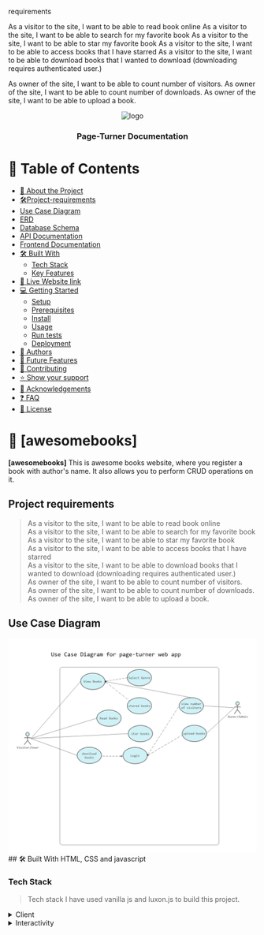 requirements

As a visitor to the site, I want to be able to read book online
As a visitor to the site, I want to be able to search for my favorite book
As a visitor to the site, I want to be able to star my favorite book
As a visitor to the site, I want to be able to access books that I have starred
As a visitor to the site, I want to be able to download books that I wanted to download (downloading requires authenticated user.)

As owner of the site, I want to be able to count number of visitors.
As owner of the site, I want to be able to count number of downloads.
As owner of the site, I want to be able to upload a book.
<a name="readme-top"></a>

<div align="center">
  <!-- You are encouraged to replace this logo with your own! Otherwise you can also remove it. -->
  <img src="murple_logo.png" alt="logo" width="140"  height="auto" />
  <br/>

  <h3><b>Page-Turner Documentation</b></h3>

</div>

<!-- TABLE OF CONTENTS -->

# 📗 Table of Contents

- [📖 About the Project](#about-project)
- [🛠Project-requirements](#project-requirements)
- [Use Case Diagram](#use-case-diagram)
- [ERD](#erd)
- [Database Schema](#database-schema)
- [API Documentation](#api-documentation)
- [Frontend Documentation](#frontend-documentation)
- [🛠 Built With](#built-with)
  - [Tech Stack](#tech-stack)
  - [Key Features](#key-features)
- [🚀 Live Website link](#live-demo)
- [💻 Getting Started](#getting-started)
  - [Setup](#setup)
  - [Prerequisites](#prerequisites)
  - [Install](#install)
  - [Usage](#usage)
  - [Run tests](#run-tests)
  - [Deployment](#triangular_flag_on_post-deployment)
- [👥 Authors](#authors)
- [🔭 Future Features](#future-features)
- [🤝 Contributing](#contributing)
- [⭐️ Show your support](#support)
- [🙏 Acknowledgements](#acknowledgements)
- [❓ FAQ](#faq)
- [📝 License](#license)

<!-- PROJECT DESCRIPTION -->

# 📖 [awesomebooks] <a name="about-project"></a>

>

**[awesomebooks]** This is awesome books website, where you register a book with author's name. It also allows you to perform CRUD operations on it.

## Project requirements <a name="project-requirements"></a>

> As a visitor to the site, I want to be able to read book online <br/>
> As a visitor to the site, I want to be able to search for my favorite book<br/>
> As a visitor to the site, I want to be able to star my favorite book<br/>
> As a visitor to the site, I want to be able to access books that I have starred<br/>
> As a visitor to the site, I want to be able to download books that I wanted to download (downloading requires authenticated user.)<br/>
> As owner of the site, I want to be able to count number of visitors.<br/>
> As owner of the site, I want to be able to count number of downloads.<br/>
> As owner of the site, I want to be able to upload a book.<br/>

## Use Case Diagram <a name="use-case-diagram"></a>

<img src="./public/use-case.jpg"/>
## 🛠 Built With <a name="built-with">HTML, CSS and javascript</a>

### Tech Stack <a name="tech-stack"></a>

> Tech stack
> I have used vanilla js and luxon.js to build this project.

<details>
  <summary>Client</summary>
  <ul>
    <li><a href="https://css.org/">CSS</a></li>
  </ul>
</details>

<details>
  <summary>Interactivity</summary>
  <ul>
    <li><a href="https://js.com/">vanilla js</a></li>
  </ul>

<!-- Features -->

### Key Features <a name="key-features"></a>

> Describe between 1-3 key features of the application.

- **[allows_book_registration]**
- **[performs_CRUD]**

<p align="right">(<a href="#readme-top">back to top</a>)</p>

<!-- LIVE DEMO -->
## Use Case Schenario <a name="use-case-schenario"></a>
 
 #. Admin Of The Website
 1. Admin logs in to the website as an admin.
 2. Admin uploads a book with Author-name, and genre: Comic, self-helping, fiction, enterpreneurship, auto-biography.

## 🚀 Live Demo <a name="live-demo"></a>

> Add a link to your deployed project.

- [Live Demo Link](https://ibranista.github.io/awesome-books-ibranista.github.io/)

<p align="right">(<a href="#readme-top">back to top</a>)</p>

<!-- GETTING STARTED -->

## 💻 Getting Started <a name="getting-started"></a>

To get a local copy up and running, follow these steps.

### Prerequisites

In order to run this project you need:

- open index.html and open it inside your favorite browser.

### Setup

- Create a local directory that you want to clone the repository.

- Open the git-bash in the current created directory.

- Clone this repository

- Open git-bash inside the cloned repository

- run npm install

- after installation has finished you can open index.html

- That's it enjoy :)

### Install

Install this project with:

install the dependancies using node package manager also known as npm.

### Usage

<p align="right">(<a href="#readme-top">back to top</a>)</p>

<!-- AUTHORS -->

## 👥 Authors <a name="authors"></a>

> Mention all of the collaborators of this project.

👤 **Ibrahim**

- GitHub: [@githubhandle](https://github.com/ibranista)
- Twitter: [@twitterhandle](https://twitter.com/ibrahimkedir9)
- LinkedIn: [LinkedIn](https://linkedin.com/in/ibraheem88)

<p align="right">(<a href="#readme-top">back to top</a>)</p>

<!-- FUTURE FEATURES -->

## 🔭 Future Features <a name="future-features"></a>

> Describe 1 - 3 features you will add to the project.

- [ user authorization and authentication ] **[new_feature_1]**
- [ add option to read books online ] **[new_feature_2]**
- [ fetch more books online ] **[new_feature_3]**

<p align="right">(<a href="#readme-top">back to top</a>)</p>

<!-- CONTRIBUTING -->

## 🤝 Contributing <a name="contributing"></a>

Contributions, issues, and feature requests are welcome!

Feel free to check the [issues page](../../issues/).

<p align="right">(<a href="#readme-top">back to top</a>)</p>

<!-- SUPPORT -->

## ⭐️ Show your support <a name="support"></a>

> support me by giving this project a star

<p align="right">(<a href="#readme-top">back to top</a>)</p>

<!-- ACKNOWLEDGEMENTS -->

## 🙏 Acknowledgments <a name="acknowledgements"></a>

> Give credit to everyone who inspired your codebase.

I would like to thank Anna for helping me do this project.

<p align="right">(<a href="#readme-top">back to top</a>)</p>

<!-- FAQ (optional) -->

## ❓ FAQ <a name="faq"></a>

> Add at least 2 questions new developers would ask when they decide to use your project.

- **[fill free to use this project in any way that's legal.]**

<p align="right">(<a href="#readme-top">back to top</a>)</p>

<!-- LICENSE -->

## 📝 License <a name="license" href="https://opensource.org/licenses/MIT"></a>

This project is [MIT]("https://opensource.org/licenses/MIT") licensed.

_NOTE: we recommend using the [MIT license](https://choosealicense.com/licenses/mit/) - you can set it up quickly by [using templates available on GitHub](https://docs.github.com/en/communities/setting-up-your-project-for-healthy-contributions/adding-a-license-to-a-repository). You can also use [any other license](https://choosealicense.com/licenses/) if you wish._

<p align="right">(<a href="#readme-top">back to top</a>)</p>
